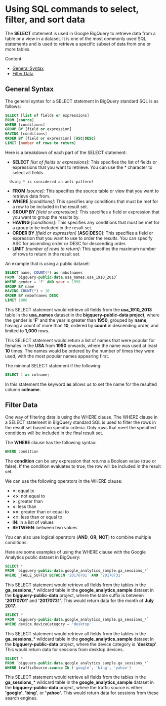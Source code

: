 # Using SQL commands to select, filter, and sort data

The **SELECT** statement is used in Google BigQuery to retrieve data from a table or a view in a dataset. It is one of the most commonly used SQL statements and is used to retrieve a specific subset of data from one or more tables.

Content
- [General Syntax](Select-filter-sort-data.md#general-syntax)
- [Filter Data](Select-filter-sort-data.md#filter-data)

## General Syntax

The general syntax for a SELECT statement in BigQuery standard SQL is as follows:

```sql
SELECT [list of fields or expressions]
FROM [source]
WHERE [conditions]
GROUP BY [field or expression]
HAVING [conditions]
ORDER BY [field or expression] [ASC|DESC]
LIMIT [number of rows to return]
```

Here is a breakdown of each part of the SELECT statement:
- **SELECT** *[list of fields or expressions]*: This specifies the list of fields or expressions that you want to retrieve. You can use the * character to select all fields.   
```
  Using * is considered an anti-pattern!
```
- **FROM** *[source]*: This specifies the source table or view that you want to retrieve data from.
- **WHERE** *[conditions]*: This specifies any conditions that must be met for a row to be included in the result set.
- **GROUP BY** *[field or expression]*: This specifies a field or expression that you want to group the results by.
- **HAVING** *[conditions]*: This specifies any conditions that must be met for a group to be included in the result set.
- **ORDER BY** *[field or expression]* [**ASC**|**DESC**]: This specifies a field or expression that you want to use to order the results. You can specify ASC for ascending order or DESC for descending order.
- **LIMIT** *[number of rows to return]*: This specifies the maximum number of rows to return in the result set.

An example that is using a public dataset:
```sql
SELECT name, COUNT(*) as nmbofnames
FROM `bigquery-public-data.usa_names.usa_1910_2013`
WHERE gender = 'F' AND year > 1950
GROUP BY name
HAVING COUNT(*) > 10
ORDER BY nmbofnames DESC
LIMIT 1000
```

This SELECT statement would retrieve all fields from the **usa_1910_2013** table in the **usa_names** dataset in the **bigquery-public-data project**, where the gender is **'F'** and the year is greater than **1950**, grouped by **name**, having a count of more than **10**, ordered by **count** in descending order, and limited to **1,000** rows.

This SELECT statement would return a list of names that were popular for females in the **USA** from **1950** onwards, where the name was used at least **10** times. The names would be ordered by the number of times they were used, with the most popular names appearing first.

The minimal SELECT statement if the following:
```sql 
SELECT 1 as colname;
``` 
In this statement the keyword **as** allows us to set the name for the resulted column **colname**.

## Filter Data

One way of filtering data is using the WHERE clause. The WHERE clause in a SELECT statement in BigQuery standard SQL is used to filter the rows in the result set based on specific criteria. Only rows that meet the specified conditions will be included in the final result set.

The **WHERE** clause has the following syntax:
```sql
WHERE condition
``` 
The **condition** can be any expression that returns a Boolean value (true or false). If the condition evaluates to true, the row will be included in the result set.

We can use the following operators in the WHERE clause:

- **=**: equal to
- **<>**: not equal to
- **>**: greater than
- **<**: less than
- **>=**: greater than or equal to
- **<=**: less than or equal to
- **IN**: in a list of values
- **BETWEEN**: between two values

You can also use logical operators (**AND**, **OR**, **NOT**) to combine multiple conditions.

Here are some examples of using the WHERE clause with the Google Analytics public dataset in BigQuery:

```sql
SELECT *
FROM `bigquery-public-data.google_analytics_sample.ga_sessions_*`
WHERE _TABLE_SUFFIX BETWEEN '20170701' AND '20170731'
```
This SELECT statement would retrieve all fields from the tables in the **ga_sessions_***  wildcard table in the **google_analytics_sample** dataset in the **bigquery-public-data** project, where the table suffix is between **'20170701'** and **'20170731'**. This would return data for the month of **July 2017**.

```sql
SELECT *
FROM `bigquery-public-data.google_analytics_sample.ga_sessions_*`
WHERE device.deviceCategory = 'desktop'
```

This SELECT statement would retrieve all fields from the tables in the **ga_sessions_*** wildcard table in the **google_analytics_sample**  dataset in the **bigquery-public-data** project, where the device category is **'desktop'**. This would return data for sessions from desktop devices.

```sql
SELECT *
FROM `bigquery-public-data.google_analytics_sample.ga_sessions_*`
WHERE trafficSource.source IN ('google', 'bing', 'yahoo')
```

This SELECT statement would retrieve all fields from the tables in the **ga_sessions_*** wildcard table in the **google_analytics_sample** dataset in the **bigquery-public-data** project, where the traffic source is either **'google'**, **'bing'**, or **'yahoo'**. This would return data for sessions from these search engines.

